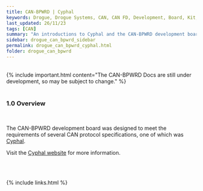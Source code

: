 ```yaml
---
title: CAN-BPWRD | Cyphal
keywords: Drogue, Drogue Systems, CAN, CAN FD, Development, Board, Kit, Development Board, Dev Board
last_updated: 26/11/23
tags: [CAN]
summary: "An introductions to Cyphal and the CAN-BPWRD development board"
sidebar: drogue_can_bpwrd_sidebar
permalink: drogue_can_bpwrd_cyphal.html
folder: drogue_can_bpwrd
---
```


<div><br></div>
{% include important.html content="The CAN-BPWRD Docs are still under development, so may be subject to change." %}
<div><br></div>

### 1.0 Overview
<div><br></div>

The CAN-BPWRD development board was designed to meet the requirements of several CAN protocol specifications, one of which was [Cyphal](https://opencyphal.org/).

Visit the [Cyphal website](https://opencyphal.org/) for more information.

<div><br><br></div>

{% include links.html %}
